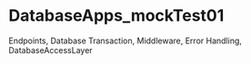# DatabaseApps_mockTest01
Endpoints, Database Transaction, Middleware, Error Handling, DatabaseAccessLayer
